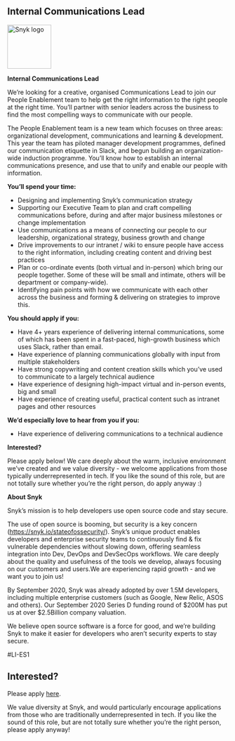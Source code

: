  Internal Communications Lead
---

<img src="https://res.cloudinary.com/snyk/image/upload/v1537345894/press-kit/brand/logo-black.png" width="100" alt="Snyk logo" />

<p><strong>Internal Communications Lead</strong></p>
<p><span style="font-weight: 400;">We’re looking for a creative, organised Communications Lead to join our People Enablement team to help get the right information to the right people at the right time. You’ll partner with senior leaders across the business to find the most compelling ways to communicate with our people.</span></p>
<p><span style="font-weight: 400;">The People Enablement team is a new team which focuses on three areas: organizational development, communications and learning &amp; development. This year the team has piloted manager development programmes, defined our communication etiquette in Slack, and begun building an organization-wide induction programme. You’ll know how to establish an internal communications presence, and use that to unify and enable our people with information.</span></p>
<p><strong>You’ll spend your time:</strong></p>
<ul>
<li style="font-weight: 400;"><span style="font-weight: 400;">Designing and implementing Snyk’s communication strategy</span></li>
<li><span style="font-weight: 400;">Supporting our Executive Team to plan and craft compelling communications before, during and after major business milestones or change implementation</span></li>
<li style="font-weight: 400;"><span style="font-weight: 400;">Use communications as a means of connecting our people to our leadership, organizational strategy, business growth and change</span></li>
<li style="font-weight: 400;"><span style="font-weight: 400;">Drive improvements to our intranet / wiki to ensure people have access to the right information, including creating content and driving best practices</span></li>
<li style="font-weight: 400;"><span style="font-weight: 400;">Plan or co-ordinate events (both virtual and in-person) which bring our people together. Some of these will be small and intimate, others will be department or company-wide).</span></li>
<li style="font-weight: 400;"><span style="font-weight: 400;">Identifying pain points with how we communicate with each other across the business and forming &amp; delivering on strategies to improve this.</span></li>
</ul>
<p><strong>You should apply if you:</strong></p>
<ul>
<li style="font-weight: 400;"><span style="font-weight: 400;">Have 4+ years experience of delivering internal communications, some of which has been spent in a fast-paced, high-growth business which uses Slack, rather than email.</span></li>
<li style="font-weight: 400;"><span style="font-weight: 400;">Have experience of planning communications globally with input from multiple stakeholders</span></li>
<li style="font-weight: 400;"><span style="font-weight: 400;">Have strong copywriting and content creation skills which you’ve used to communicate to a largely technical audience</span></li>
<li style="font-weight: 400;"><span style="font-weight: 400;">Have experience of designing high-impact virtual and in-person events, big and small</span></li>
<li style="font-weight: 400;"><span style="font-weight: 400;">Have experience of creating useful, practical content such as intranet pages and other resources</span></li>
</ul>
<p><strong>We’d especially love to hear from you if you:</strong></p>
<ul>
<li style="font-weight: 400;"><span style="font-weight: 400;">Have experience of delivering communications to a technical audience</span></li>
</ul>
<p><strong>Interested?</strong></p>
<p><span style="font-weight: 400;">Please apply below! We care deeply about the warm, inclusive environment we’ve created and we value diversity - we welcome applications from those typically underrepresented in tech. If you like the sound of this role, but are not totally sure whether you’re the right person, do apply anyway :)</span></p>
<p><strong>About Snyk</strong></p>
<p><span style="font-weight: 400;">Snyk’s mission is to help developers use open source code and stay secure.</span></p>
<p><span style="font-weight: 400;">The use of open source is booming, but security is a key concern (</span><a href="https://snyk.io/stateofossecurity/"><span style="font-weight: 400;">https://snyk.io/stateofossecurity/</span></a><span style="font-weight: 400;">). Snyk’s unique product enables developers and enterprise security teams to continuously find &amp; fix vulnerable dependencies without slowing down, offering seamless integration into Dev, DevOps and DevSecOps workflows. We care deeply about the quality and usefulness of the tools we develop, always focusing on our customers and users.We are experiencing rapid growth - and we want you to join us!</span></p>
<p><span style="font-weight: 400;">By September 2020, Snyk was already adopted by over 1.5M developers, including multiple enterprise customers (such as Google, New Relic, ASOS and others). Our September 2020 Series D funding round of $200M has put us at over $2.5Billion company valuation.</span></p>
<p><span style="font-weight: 400;">We believe open source software is a force for good, and we’re building Snyk to make it easier for developers who aren’t security experts to stay secure.</span></p>
<p>#LI-ES1&nbsp;</p>

Interested?
---

Please apply [here](https://boards.greenhouse.io/snyk/jobs/5125193002#app).

We value diversity at Snyk, and would particularly encourage applications from those who are traditionally underrepresented in tech.
If you like the sound of this role, but are not totally sure whether you’re the right person, please apply anyway!
